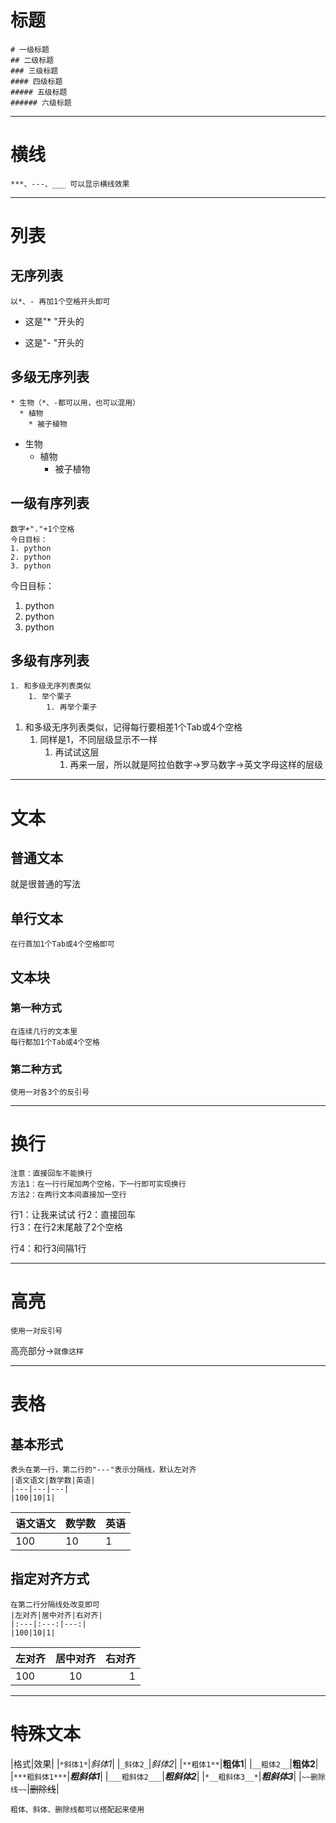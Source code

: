 # 标题
```
# 一级标题
## 二级标题
### 三级标题
#### 四级标题
##### 五级标题
###### 六级标题
```
---
# 横线
```
***、---、___ 可以显示横线效果
```
---
# 列表
## 无序列表
```
以*、- 再加1个空格开头即可
```
* 这是"* "开头的
- 这是"- "开头的
## 多级无序列表
```
* 生物（*、-都可以用，也可以混用）
  * 植物
    * 被子植物
```
- 生物
  * 植物
    - 被子植物
## 一级有序列表
```
数字+"."+1个空格
今日目标：
1. python
2. python
3. python
```
今日目标：
1. python
2. python
3. python
## 多级有序列表
```
1. 和多级无序列表类似
    1. 举个栗子
        1. 再举个栗子
```
1. 和多级无序列表类似，记得每行要相差1个Tab或4个空格
    1. 同样是1，不同层级显示不一样
        1. 再试试这层
            1. 再来一层，所以就是阿拉伯数字→罗马数字→英文字母这样的层级
---
# 文本
## 普通文本
就是很普通的写法
## 单行文本
```
在行首加1个Tab或4个空格即可
```
## 文本块
### 第一种方式
```
在连续几行的文本里
每行都加1个Tab或4个空格
```
### 第二种方式
```
使用一对各3个的反引号
```
***
# 换行
```
注意：直接回车不能换行
方法1：在一行行尾加两个空格，下一行即可实现换行
方法2：在两行文本间直接加一空行
```
行1：让我来试试
行2：直接回车  
行3：在行2末尾敲了2个空格

行4：和行3间隔1行
___
# 高亮
```
使用一对反引号
```

高亮部分→`就像这样`

---
# 表格
## 基本形式
```
表头在第一行，第二行的"---"表示分隔线，默认左对齐
|语文语文|数学数|英语|
|---|---|---|
|100|10|1|
```
|语文语文|数学数|英语|
|---|---|---|
|100|10|1|
## 指定对齐方式
```
在第二行分隔线处改变即可
|左对齐|居中对齐|右对齐|
|:---|:---:|---:|
|100|10|1|
```
|左对齐|居中对齐|右对齐|
|:---|:---:|---:|
|100|10|1|
---
# 特殊文本
|格式|效果|
|`*斜体1*`|*斜体1*|
|`_斜体2_`|_斜体2_|
|`**粗体1**`|**粗体1**|
|`__粗体2__`|__粗体2__|
|`***粗斜体1***`|***粗斜体1***|
|`___粗斜体2___`|___粗斜体2___|
|`*__粗斜体3__*`|*__粗斜体3__*|
|`~~删除线~~`|~~删除线~~|
```
粗体、斜体、删除线都可以搭配起来使用
```
